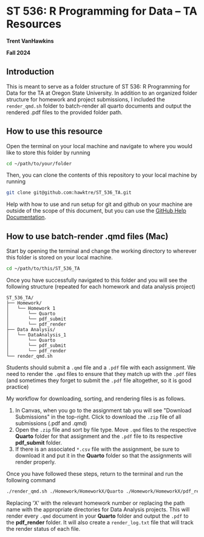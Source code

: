 # ST 536: R Programming for Data – TA Resources
**Trent VanHawkins**

**Fall 2024**

## Introduction
This is meant to serve as a folder structure of ST 536: R Programming for Data for the TA at Oregon State University. In addition to an organized folder structure for homework and project submissions, I included the `render_qmd.sh` folder to batch-render all quarto documents and output the rendered .pdf files to the provided folder path. 

## How to use this resource
Open the terminal on your local machine and navigate to where you would like to store this folder by running

```bash
cd ~/path/to/your/folder
```
Then, you can clone the contents of this repository to your local machine by running

```bash
git clone git@github.com:hawktre/ST_536_TA.git
```
Help with how to use and run setup for git and github on your machine are outside of the scope of this document, but you can use the [GitHub Help Documentation](https://docs.github.com/en/get-started). 

## How to use batch-render .qmd files (Mac)
Start by opening the terminal and change the working directory to wherever this folder is stored on your local machine. 

```bash
cd ~/path/to/this/ST_536_TA
```
Once you have successfully navigated to this folder and you will see the following structure (repeated for each homework and data analysis project)

```
ST_536_TA/
├── Homework/
│   └── Homework 1
│       └── Quarto
│       └── pdf_submit
│       └── pdf_render
├── Data Analysis/
│   └── DataAnalysis_1
│       └── Quarto
│       └── pdf_submit
│       └── pdf_render
└── render_qmd.sh
```
Students should submit a `.qmd` file and a `.pdf` file with each assignment. We need to render the `.qmd` files to ensure that they match up with the `.pdf` files (and sometimes they forget to submit the `.pdf` file altogether, so it is good practice)

My workflow for downloading, sorting, and rendering files is as follows. 

1. In Canvas, when you go to the assignment tab you will see "Download Submissions" in the top-right. Click to download the `.zip` file of all submissions (.pdf and .qmd)
2. Open the `.zip` file and sort by file type. Move `.qmd` files to the respective **Quarto** folder for that assignment and the `.pdf` file to its respective **pdf_submit** folder. 
3. If there is an associated `*.csv` file with the assignment, be sure to download it and put it in the **Quarto** folder so that the assignments will render properly.

Once you have followed these steps, return to the terminal and run the following command

```zsh
./render_qmd.sh ./Homework/HomeworkX/Quarto ./Homework/HomeworkX/pdf_render ./Homework/HomeworkX/Quarto/render_log.txt
```
Replacing 'X' with the relevant homework number or replacing the path name with the appropriate directories for Data Analysis projects. This will render every `.qmd` document in your **Quarto** folder and output the `.pdf` to the **pdf_render** folder. It will also create a `render_log.txt` file that will track the render status of each file. 